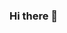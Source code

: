 ### Hi there 👋

<!--
**rusandorx/rusandorx** is a ✨ _special_ ✨ repository because its `README.md` (this file) appears on your GitHub profile.

https://www.codewars.com/users/rusandor/badges/large
-->
